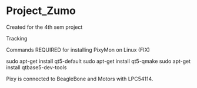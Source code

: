# Project_Zumo
Created for the 4th sem project

Tracking

Commands REQUIRED for installing PixyMon on Linux (FIX)

sudo apt-get install qt5-default
sudo apt-get install qt5-qmake
sudo apt-get install qtbase5-dev-tools


Pixy is connected to BeagleBone and Motors with LPC54114.
